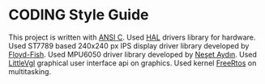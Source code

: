 # CODING Style Guide

This project is written with [ANSI C](https://en.wikipedia.org/wiki/ANSI_C).
Used [HAL](https://www.st.com/resource/en/user_manual/dm00105879-description-of-stm32f4-hal-and-ll-drivers-stmicroelectronics.pdf) drivers library for hardware.
Used ST7789 based 240x240 px IPS display driver library developed by [Floyd-Fish](https://github.com/Floyd-Fish/ST7789-STM32).
Used MPU6050 driver library developed by [Neşet Aydın](https://github.com/nesetaydinn/Stm32smartWatch/tree/lastBranch/MPU6050).
Used [LittleVgl](https://lvgl.io/) graphical user interface api on graphics.
Used kernel [FreeRtos](https://www.freertos.org/) on multitasking.
